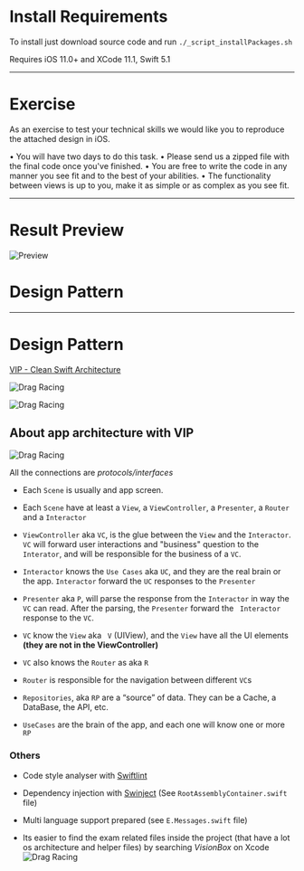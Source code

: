 # Install Requirements

To install just download source code and run  `./_script_installPackages.sh`

Requires iOS 11.0+ and XCode 11.1, Swift 5.1

---

# Exercise

As an exercise to test your technical skills we would like you to reproduce the attached design in iOS.

• You will have two days to do this task.
• Please send us a zipped file with the final code once you've finished.
• You are free to write the code in any manner you see fit and to the best of your abilities.
• The functionality between views is up to you, make it as simple or as complex as you see fit.

---

# Result Preview

![Preview](preview.gif)

# Design Pattern

---

# Design Pattern

[VIP - Clean Swift Architecture](https://medium.com/crazy-minds/vip-clean-swift-architecture-in-ios-bb1d71680542)

![Drag Racing](vip_1.png)

![Drag Racing](vip_2.png)

## About app architecture with VIP

![Drag Racing](vip_3.png)


All the connections are _protocols/interfaces_

* Each `Scene` is usually and app screen.
* Each `Scene` have at least a `View`, a `ViewController`, a `Presenter`, a `Router` and a `Interactor`
* `ViewController` aka `VC`, is the glue between the `View` and the `Interactor`. `VC` will forward user interactions and "business" question to the `Interator`, and will be responsible for the business of a `VC`. 
* `Interactor` knows the `Use Cases` aka `UC`, and they are the real brain or the app. `Interactor` forward the `UC` responses to the `Presenter`
* `Presenter` aka `P`, will parse the response from the `Interactor` in way the `VC` can read. After the parsing, the `Presenter` forward the ` Interactor` response to the `VC`.
* `VC` know the `View` aka ` V` (UIView), and the `View` have all the UI elements __(they are not in the ViewController)__
* `VC` also knows the `Router` as aka `R`
* `Router` is responsible for the navigation between different `VC`s

* `Repositories`, aka `RP` are a “source” of data. They can be a Cache, a DataBase, the API, etc.
* `UseCases` are the brain of the app, and each one will know one or more `RP`

### Others

* Code style analyser with [Swiftlint](https://github.com/realm/SwiftLint)

* Dependency injection with [Swinject](https://github.com/Swinject/Swinject) (See `RootAssemblyContainer.swift` file)

* Multi language support prepared  (see `E.Messages.swift` file)

* Its easier to find the exam related files inside the project (that have a lot os architecture and helper files) by searching _VisionBox_ on Xcode
![Drag Racing](extra_1.png)

